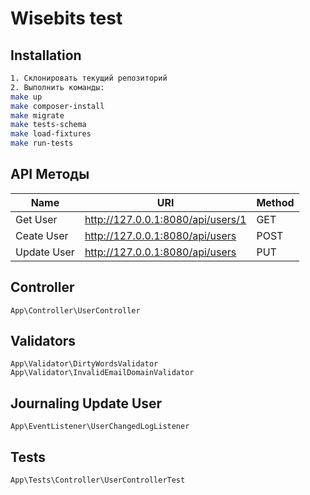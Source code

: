 # Wisebits test

## Installation

```sh
1. Склонировать текущий репозиторий
2. Выполнить команды:
make up
make composer-install
make migrate
make tests-schema
make load-fixtures
make run-tests
```

## API Методы

| Name        | URI                               | Method |
|-------------|-----------------------------------|--------|
| Get User    | http://127.0.0.1:8080/api/users/1 | GET    |
| Ceate User  | http://127.0.0.1:8080/api/users   | POST   |
| Update User | http://127.0.0.1:8080/api/users   | PUT    |

## Controller
```
App\Controller\UserController
```

## Validators
```
App\Validator\DirtyWordsValidator
App\Validator\InvalidEmailDomainValidator
```
## Journaling Update User

```
App\EventListener\UserChangedLogListener
```

## Tests

```
App\Tests\Controller\UserControllerTest
```



